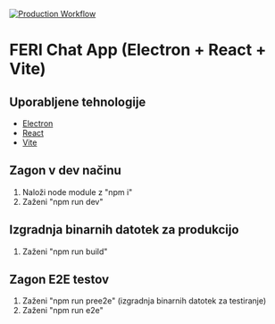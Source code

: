 [![Production Workflow](https://github.com/Quiirex/feri-chat-app/actions/workflows/prod.yml/badge.svg)](https://github.com/Quiirex/feri-chat-app/actions/workflows/prod.yml)

# FERI Chat App (Electron + React + Vite)

## Uporabljene tehnologije

- [Electron](https://www.electronjs.org/)
- [React](https://reactjs.org/)
- [Vite](https://vitejs.dev/)

## Zagon v dev načinu

1. Naloži node module z "npm i"
2. Zaženi "npm run dev"

## Izgradnja binarnih datotek za produkcijo

1. Zaženi "npm run build"

## Zagon E2E testov

1. Zaženi "npm run pree2e" (izgradnja binarnih datotek za testiranje)
2. Zaženi "npm run e2e"
